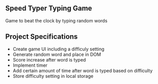 ## Speed Typer Typing Game

Game to beat the clock by typing random words


## Project Specifications

- Create game UI including a difficuly setting
- Generate random word and place in DOM
- Score increase after word is typed
- Implement timer
- Add certain amount of time after word is typed based on difficulty
- Store difficulty setting in local storage
